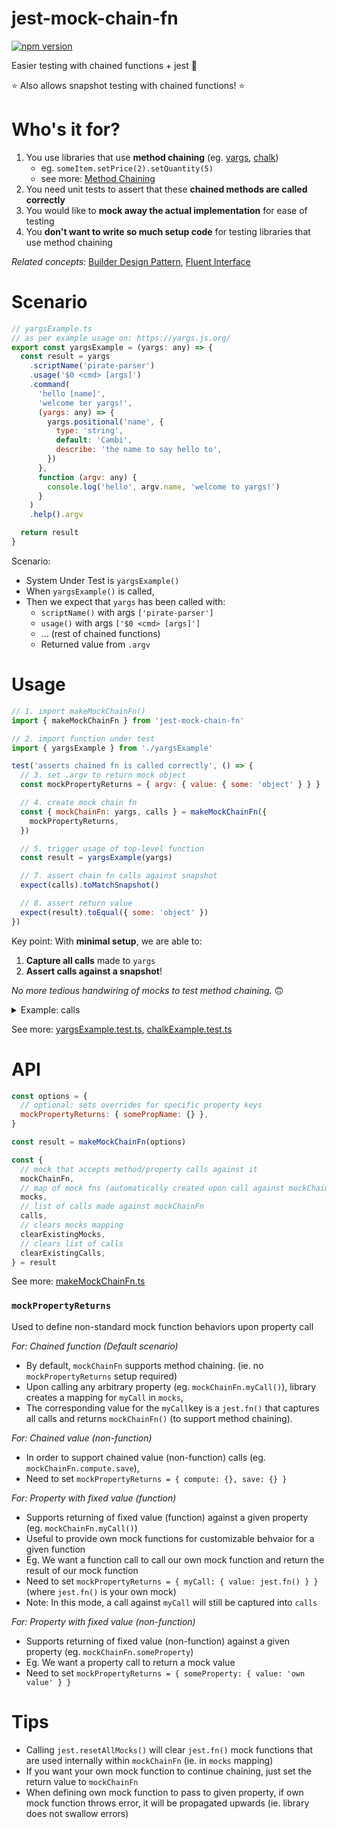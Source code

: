 # jest-mock-chain-fn

[![npm version](https://badge.fury.io/js/jest-mock-chain-fn.svg)](https://badge.fury.io/js/jest-mock-chain-fn)

Easier testing with chained functions + jest 🧪

⭐️ Also allows snapshot testing with chained functions! ⭐️

# Who's it for?

1. You use libraries that use **method chaining** (eg. [yargs](https://github.com/yargs/yargs), [chalk](https://github.com/chalk/chalk))
    - eg. `someItem.setPrice(2).setQuantity(5)`
    - see more: [Method Chaining](https://en.wikipedia.org/wiki/Method_chaining)
1. You need unit tests to assert that these **chained methods are called correctly**
1. You would like to **mock away the actual implementation** for ease of testing
1. You **don't want to write so much setup code** for testing libraries that use method chaining

_Related concepts:_ [Builder Design Pattern](https://sourcemaking.com/design_patterns/builder), [Fluent Interface](https://martinfowler.com/bliki/FluentInterface.html)

# Scenario

```javascript
// yargsExample.ts
// as per example usage on: https://yargs.js.org/
export const yargsExample = (yargs: any) => {
  const result = yargs
    .scriptName('pirate-parser')
    .usage('$0 <cmd> [args]')
    .command(
      'hello [name]',
      'welcome ter yargs!',
      (yargs: any) => {
        yargs.positional('name', {
          type: 'string',
          default: 'Cambi',
          describe: 'the name to say hello to',
        })
      },
      function (argv: any) {
        console.log('hello', argv.name, 'welcome to yargs!')
      }
    )
    .help().argv

  return result
}
```

Scenario: 
- System Under Test is `yargsExample()`
- When `yargsExample()` is called,
- Then we expect that `yargs` has been called with:
  - `scriptName()` with args `['pirate-parser']`
  - `usage()` with args `['$0 <cmd> [args]']`
  - ... (rest of chained functions)
  - Returned value from `.argv`

# Usage

```javascript
// 1. import makeMockChainFn()
import { makeMockChainFn } from 'jest-mock-chain-fn'

// 2. import function under test
import { yargsExample } from './yargsExample'

test('asserts chained fn is called correctly', () => {
  // 3. set .argv to return mock object
  const mockPropertyReturns = { argv: { value: { some: 'object' } } }

  // 4. create mock chain fn
  const { mockChainFn: yargs, calls } = makeMockChainFn({
    mockPropertyReturns,
  })

  // 5. trigger usage of top-level function
  const result = yargsExample(yargs)

  // 7. assert chain fn calls against snapshot
  expect(calls).toMatchSnapshot()

  // 8. assert return value
  expect(result).toEqual({ some: 'object' })
})
```

Key point: With **minimal setup**, we are able to:

1. **Capture all calls** made to `yargs`
2. **Assert calls against a snapshot**! 

_No more tedious handwiring of mocks to test method chaining._ 🙃 

<details markdown="1">
<summary>Example: calls</summary>

```javascript
[
    { key: 'scriptName', type: 'function', args: [ 'pirate-parser' ] },
    { key: 'usage', type: 'function', args: [ '$0 <cmd> [args]' ] },
    {
        key: 'command',
        type: 'function',
        args: [ 'hello [name]', 'welcome ter yargs!', [Function], [Function] ]
    },
    { key: 'help', type: 'function', args: [] },
    { key: 'argv', type: 'value', value: { some: 'object' } }
]
```

</details>


See more: [yargsExample.test.ts](/src/test/sampleUsage/yargsExample.test.ts), [chalkExample.test.ts](/src/test/sampleUsage/chalkExample.test.ts)

# API

```javascript
const options = {
  // optional: sets overrides for specific property keys
  mockPropertyReturns: { somePropName: {} },
}

const result = makeMockChainFn(options)

const {
  // mock that accepts method/property calls against it
  mockChainFn,
  // map of mock fns (automatically created upon call against mockChainFn)
  mocks,
  // list of calls made against mockChainFn
  calls,
  // clears mocks mapping
  clearExistingMocks,
  // clears list of calls
  clearExistingCalls,
} = result
```

See more: [makeMockChainFn.ts](/src/makeMockChainFn/makeMockChainFn.ts)

### `mockPropertyReturns`

Used to define non-standard mock function behaviors upon property call

_For: Chained function (Default scenario)_

- By default, `mockChainFn` supports method chaining. (ie. no `mockPropertyReturns` setup required)
- Upon calling any arbitrary property (eg. `mockChainFn.myCall()`), library creates a mapping for `myCall` in `mocks`, 
- The corresponding value for the `myCall`key is a `jest.fn()` that captures all calls and returns `mockChainFn()` (to support method chaining).

_For: Chained value (non-function)_

- In order to support chained value (non-function) calls (eg. `mockChainFn.compute.save`),
- Need to set `mockPropertyReturns = { compute: {}, save: {} }`

_For: Property with fixed value (function)_

- Supports returning of fixed value (function) against a given property (eg. `mockChainFn.myCall()`)
- Useful to provide own mock functions for customizable behvaior for a given function
- Eg. We want a function call to call our own mock function and return the result of our mock function
- Need to set `mockPropertyReturns = { myCall: { value: jest.fn() } }` (where `jest.fn()` is your own mock)
- Note: In this mode, a call against `myCall` will still be captured into `calls`

_For: Property with fixed value (non-function)_

- Supports returning of fixed value (non-function) against a given property (eg. `mockChainFn.someProperty`)
- Eg. We want a property call to return a mock value
- Need to set `mockPropertyReturns = { someProperty: { value: 'own value' } }`

# Tips

- Calling `jest.resetAllMocks()` will clear `jest.fn()` mock functions that are used internally within `mockChainFn` (ie. in `mocks` mapping)
- If you want your own mock function to continue chaining, just set the return value to `mockChainFn`
- When defining own mock function to pass to given property, if own mock function throws error, it will be propagated upwards (ie. library does not swallow errors)
